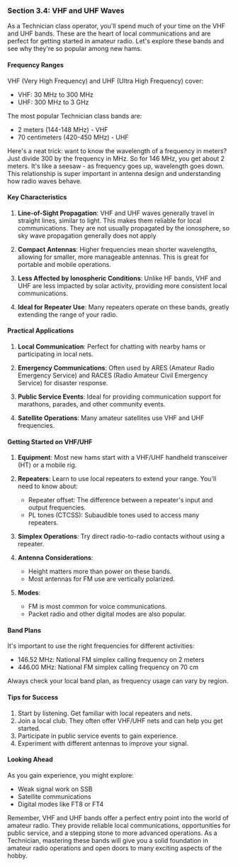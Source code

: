 
### Section 3.4: VHF and UHF Waves

As a Technician class operator, you'll spend much of your time on the VHF and UHF bands. These are the heart of local communications and are perfect for getting started in amateur radio. Let's explore these bands and see why they're so popular among new hams.

#### Frequency Ranges

VHF (Very High Frequency) and UHF (Ultra High Frequency) cover:
- VHF: 30 MHz to 300 MHz
- UHF: 300 MHz to 3 GHz

The most popular Technician class bands are:
- 2 meters (144-148 MHz) - VHF
- 70 centimeters (420-450 MHz) - UHF

Here's a neat trick: want to know the wavelength of a frequency in meters? Just divide 300 by the frequency in MHz. So for 146 MHz, you get about 2 meters. It's like a seesaw - as frequency goes up, wavelength goes down. This relationship is super important in antenna design and understanding how radio waves behave.

#### Key Characteristics

1. **Line-of-Sight Propagation**: VHF and UHF waves generally travel in straight lines, similar to light. This makes them reliable for local communications. They are not usually propagated by the ionosphere, so sky wave propagation generally does not apply

2. **Compact Antennas**: Higher frequencies mean shorter wavelengths, allowing for smaller, more manageable antennas. This is great for portable and mobile operations.

3. **Less Affected by Ionospheric Conditions**: Unlike HF bands, VHF and UHF are less impacted by solar activity, providing more consistent local communications.

4. **Ideal for Repeater Use**: Many repeaters operate on these bands, greatly extending the range of your radio.



#### Practical Applications

1. **Local Communication**: Perfect for chatting with nearby hams or participating in local nets.

2. **Emergency Communications**: Often used by ARES (Amateur Radio Emergency Service) and RACES (Radio Amateur Civil Emergency Service) for disaster response.

3. **Public Service Events**: Ideal for providing communication support for marathons, parades, and other community events.

4. **Satellite Operations**: Many amateur satellites use VHF and UHF frequencies.

#### Getting Started on VHF/UHF

1. **Equipment**: Most new hams start with a VHF/UHF handheld transceiver (HT) or a mobile rig.

2. **Repeaters**: Learn to use local repeaters to extend your range. You'll need to know about:
   - Repeater offset: The difference between a repeater's input and output frequencies.
   - PL tones (CTCSS): Subaudible tones used to access many repeaters.

3. **Simplex Operations**: Try direct radio-to-radio contacts without using a repeater.

4. **Antenna Considerations**: 
   - Height matters more than power on these bands.
   - Most antennas for FM use are vertically polarized.

5. **Modes**: 
   - FM is most common for voice communications.
   - Packet radio and other digital modes are also popular.

#### Band Plans

It's important to use the right frequencies for different activities:
- 146.52 MHz: National FM simplex calling frequency on 2 meters
- 446.00 MHz: National FM simplex calling frequency on 70 cm

Always check your local band plan, as frequency usage can vary by region.

#### Tips for Success

1. Start by listening. Get familiar with local repeaters and nets.
2. Join a local club. They often offer VHF/UHF nets and can help you get started.
3. Participate in public service events to gain experience.
4. Experiment with different antennas to improve your signal.

#### Looking Ahead

As you gain experience, you might explore:
- Weak signal work on SSB
- Satellite communications
- Digital modes like FT8 or FT4

Remember, VHF and UHF bands offer a perfect entry point into the world of amateur radio. They provide reliable local communications, opportunities for public service, and a stepping stone to more advanced operations. As a Technician, mastering these bands will give you a solid foundation in amateur radio operations and open doors to many exciting aspects of the hobby.
